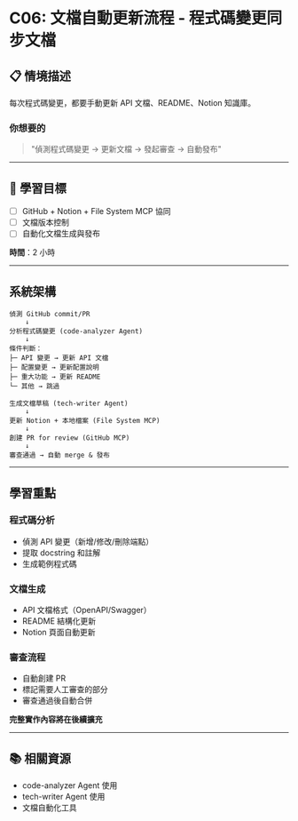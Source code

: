 # C06: 文檔自動更新流程 - 程式碼變更同步文檔

## 📋 情境描述

每次程式碼變更，都要手動更新 API 文檔、README、Notion 知識庫。

### 你想要的
> "偵測程式碼變更 → 更新文檔 → 發起審查 → 自動發布"

---

## 🎯 學習目標

- [ ] GitHub + Notion + File System MCP 協同
- [ ] 文檔版本控制
- [ ] 自動化文檔生成與發布

**時間**：2 小時

---

## 系統架構

```
偵測 GitHub commit/PR
    ↓
分析程式碼變更 (code-analyzer Agent)
    ↓
條件判斷：
├─ API 變更 → 更新 API 文檔
├─ 配置變更 → 更新配置說明
├─ 重大功能 → 更新 README
└─ 其他 → 跳過

生成文檔草稿 (tech-writer Agent)
    ↓
更新 Notion + 本地檔案 (File System MCP)
    ↓
創建 PR for review (GitHub MCP)
    ↓
審查通過 → 自動 merge & 發布
```

---

## 學習重點

### 程式碼分析
- 偵測 API 變更（新增/修改/刪除端點）
- 提取 docstring 和註解
- 生成範例程式碼

### 文檔生成
- API 文檔格式（OpenAPI/Swagger）
- README 結構化更新
- Notion 頁面自動更新

### 審查流程
- 自動創建 PR
- 標記需要人工審查的部分
- 審查通過後自動合併

**完整實作內容將在後續擴充**

---

## 📚 相關資源

- code-analyzer Agent 使用
- tech-writer Agent 使用
- 文檔自動化工具
